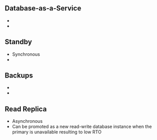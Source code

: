 ## Database-as-a-Service
*
*

## Standby
* Synchronous
*

## Backups
*
*

## Read Replica
* Asynchronous
* Can be promoted as a new read-write database instance when the primary is unavailable resulting to low RTO

